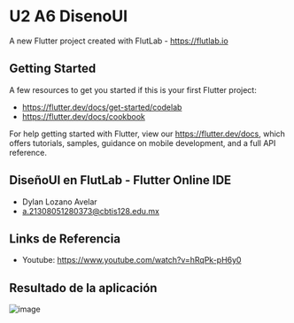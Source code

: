 # U2 A6 DisenoUI

A new Flutter project created with FlutLab - https://flutlab.io

## Getting Started

A few resources to get you started if this is your first Flutter project:

- https://flutter.dev/docs/get-started/codelab
- https://flutter.dev/docs/cookbook

For help getting started with Flutter, view our
https://flutter.dev/docs, which offers tutorials,
samples, guidance on mobile development, and a full API reference.

## DiseñoUI en FlutLab - Flutter Online IDE
- Dylan Lozano Avelar
- a.21308051280373@cbtis128.edu.mx

## Links de Referencia
- Youtube: https://www.youtube.com/watch?v=hRqPk-pH6y0

## Resultado de la aplicación 



![image](https://github.com/DylanLozanoAvelar/U2-A6-DisenoUI/assets/143743272/b430899d-b096-4e20-bd57-dd79ffe79824)
